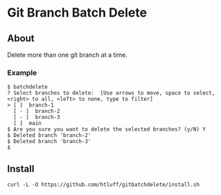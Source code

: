 # Git Branch Batch Delete

## About

Delete more than one git branch at a time.

### Example

```
$ batchdelete      
? Select branches to delete:  [Use arrows to move, space to select, <right> to all, <left> to none, type to filter]
> [ ]  branch-1
  [ - ]  branch-2
  [ - ]  branch-3
  [ ]  main
$ Are you sure you want to delete the selected branches? (y/N) Y
$ Deleted branch 'branch-2'
$ Deleted branch 'branch-3'
$
```

## Install

`curl -L -O https://github.com/htluff/gitbatchdelete/install.sh`

